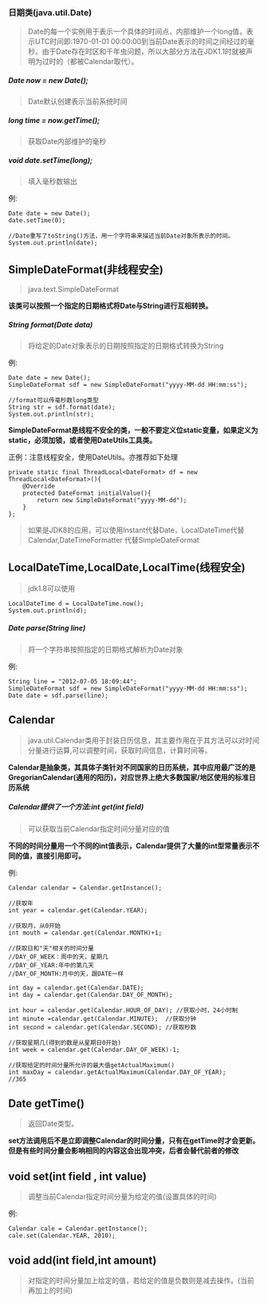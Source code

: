 ### 日期类(java.util.Date)

>Date的每一个实例用于表示一个具体的时间点，内部维护一个long值，表示UTC时间即:1970-01-01 00:00:00到当前Date表示的时间之间经过的毫秒。由于Date存在时区和千年虫问题，所以大部分方法在JDK1.1时就被声明为过时的（都被Calendar取代）。

##### Date now = new Date();

>Date默认创建表示当前系统时间

##### long time = now.getTime();

>获取Date内部维护的毫秒

##### void date.setTime(long);

>填入毫秒数输出

例:
```
Date date = new Date();
date.setTime(0);

//Date重写了toString()方法，用一个字符串来描述当前Date对象所表示的时间。
System.out.println(date);
```

## SimpleDateFormat(非线程安全)

>java.text.SimpleDateFormat

**该类可以按照一个指定的日期格式将Date与String进行互相转换。**

##### String format(Date data)

>将给定的Date对象表示的日期按照指定的日期格式转换为String

例:
```
Date date = new Date();
SimpleDateFormat sdf = new SimpleDateFormat("yyyy-MM-dd HH:mm:ss");

//format可以传毫秒数long类型
String str = sdf.format(date);
System.out.println(str);
```

**SimpleDateFormat是线程不安全的类，一般不要定义位static变量，如果定义为static，必须加锁，或者使用DateUtils工具类。**

正例：注意线程安全，使用DateUtils。亦推荐如下处理
```
private static final ThreadLocal<DateFormat> df = new ThreadLocal<DateFormat>(){
    @Override
    protected DateFormat initialValue(){
        return new SimpleDateFormat("yyyy-MM-dd");
    }
};
```
>如果是JDK8的应用，可以使用Instant代替Date，LocalDateTime代替Calendar,DateTimeFormatter 代替SimpleDateFormat


## LocalDateTime,LocalDate,LocalTime(线程安全)

>jdk1.8可以使用

```
LocalDateTime d = LocalDateTime.now();
System.out.println(d);
```


##### Date parse(String line)

>将一个字符串按照指定的日期格式解析为Date对象

例:
```
String line = "2012-07-05 18:09:44";
SimpleDateFormat sdf = new SimpleDateFormat("yyyy-MM-dd HH:mm:ss");
Date date = sdf.parse(line);
```

## Calendar

>java.util.Calendar类用于封装日历信息，其主要作用在于其方法可以对时间分量进行运算,可以调整时间，获取时间信息，计算时间等。

**Calendar是抽象类，其具体子类针对不同国家的日历系统，其中应用最广泛的是GregorianCalendar(通用的阳历)，对应世界上绝大多数国家/地区使用的标准日历系统**

##### Calendar提供了一个方法:int get(int field)

>可以获取当前Calendar指定时间分量对应的值

**不同的时间分量用一个不同的int值表示，Calendar提供了大量的int型常量表示不同的值，直接引用即可。**

例:
```
Calendar calendar = Calendar.getInstance();

//获取年
int year = calendar.get(Calendar.YEAR);

//获取月，从0开始
int mouth = calendar.get(Calendar.MONTH)+1;

//获取日和"天"相关的时间分量
//DAY_OF_WEEK：周中的天，星期几
//DAY_OF_YEAR:年中的第几天
//DAY_OF_MONTH:月中的天，跟DATE一样

int day = calendar.get(Calendar.DATE);
int day = calendar.get(Calendar.DAY_OF_MONTH);

int hour = calendar.get(Calendar.HOUR_OF_DAY); //获取小时，24小时制
int minute =calendar.get(Calendar.MINUTE);  //获取分钟
int second = calendar.get(Calendar.SECOND); //获取秒数

//获取星期几(得到的数是从星期日0开始)
int week = calendar.get(Calendar.DAY_OF_WEEK)-1;

//获取给定的时间分量所允许的最大值getActualMaximum()
int maxDay = calendar.getActualMaximum(Calendar.DAY_OF_YEAR);
//365
```

## Date getTime()

>返回Date类型。

**set方法调用后不是立即调整Calendar的时间分量，只有在getTime时才会更新。但是有些时间分量会影响相同的内容这会出现冲突，后者会替代前者的修改**


## void set(int field , int value)

>调整当前Calendar指定时间分量为给定的值(设置具体的时间)

例:
```
Calendar cale = Calendar.getInstance();
cale.set(Calendar.YEAR, 2010);
```

## void add(int field,int amount)

>对指定的时间分量加上给定的值，若给定的值是负数则是减去操作。(当前再加上的时间)






